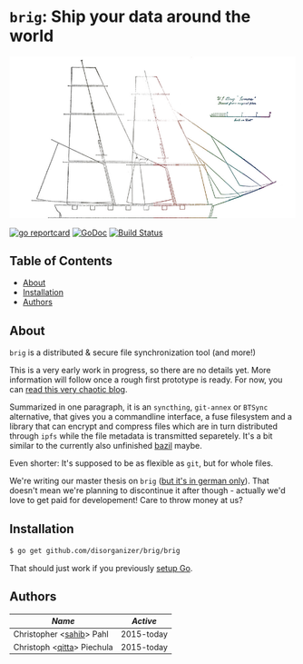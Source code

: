 # ``brig``: Ship your data around the world

![a somewhat gay brig](https://raw.githubusercontent.com/disorganizer/blog/master/static/img/brig.png)

[![go reportcard](https://goreportcard.com/badge/github.com/disorganizer/brig)](https://goreportcard.com/report/github.com/disorganizer/brig)
[![GoDoc](https://godoc.org/github.com/disorganizer/brig?status.svg)](https://godoc.org/github.com/disorganizer/brig)
[![Build Status](https://travis-ci.org/disorganizer/brig.svg?branch=master)](https://travis-ci.org/disorganizer/brig)

## Table of Contents

- [About](#about)
- [Installation](#installation)
- [Authors](#authors)

## About

``brig`` is a distributed & secure file synchronization tool (and more!)

This is a very early work in progress, so there are no details yet.
More information will follow once a rough first prototype is ready.
For now, you can [read this very chaotic blog](https://disorganizer.github.io/blog/).

Summarized in one paragraph, it is an ``syncthing``, ``git-annex`` or
``BTSync`` alternative, that gives you a commandline interface, a fuse
filesystem and a library that can encrypt and compress files which are in turn
distributed through ``ipfs`` while the file metadata is transmitted separetely.
It's a bit similar to the currently also unfinished [bazil](https://bazil.org) maybe.

Even shorter: It's supposed to be as flexible as ``git``, but for whole files.

We're writing our master thesis on ``brig`` ([but it's in german only](https://github.com/disorganizer/brig-thesis)).
That doesn't mean we're planning to discontinue it after though - actually we'd love to get paid for developement! 
Care to throw money at us?

## Installation

```bash
$ go get github.com/disorganizer/brig/brig
```

That should just work if you previously [setup Go](https://golang.org/doc/install).


## Authors

| *Name*                                                 | *Active*   |
|--------------------------------------------------------|------------|
| Christopher <[sahib](https://github.com/sahib)> Pahl   | 2015-today |
| Christoph <[qitta](https://github.com/qitta)> Piechula | 2015-today |

